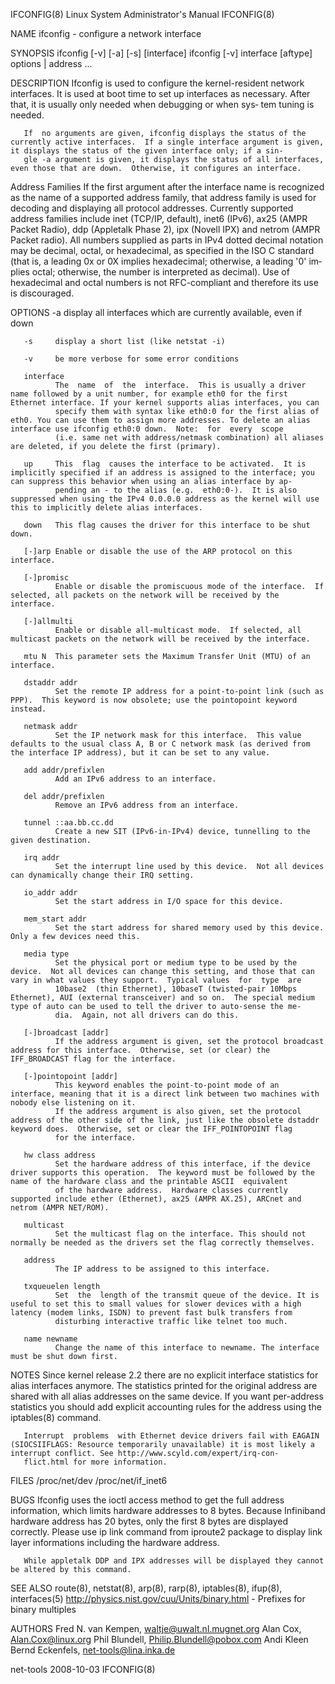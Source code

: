 IFCONFIG(8)                                                                         Linux System Administrator's Manual                                                                         IFCONFIG(8)

NAME
       ifconfig - configure a network interface

SYNOPSIS
       ifconfig [-v] [-a] [-s] [interface]
       ifconfig [-v] interface [aftype] options | address ...

DESCRIPTION
       Ifconfig is used to configure the kernel-resident network interfaces.  It is used at boot time to set up interfaces as necessary.  After that, it is usually only needed when debugging or when sys‐
       tem tuning is needed.

       If  no arguments are given, ifconfig displays the status of the currently active interfaces.  If a single interface argument is given, it displays the status of the given interface only; if a sin‐
       gle -a argument is given, it displays the status of all interfaces, even those that are down.  Otherwise, it configures an interface.

Address Families
       If the first argument after the interface name is recognized as the name of a supported address family, that address family is used for decoding and displaying all protocol  addresses.   Currently
       supported  address  families include inet (TCP/IP, default), inet6 (IPv6), ax25 (AMPR Packet Radio), ddp (Appletalk Phase 2), ipx (Novell IPX) and netrom (AMPR Packet radio).  All numbers supplied
       as parts in IPv4 dotted decimal notation may be decimal, octal, or hexadecimal, as specified in the ISO C standard (that is, a leading 0x or 0X implies hexadecimal; otherwise, a  leading  '0'  im‐
       plies octal; otherwise, the number is interpreted as decimal). Use of hexadecimal and octal numbers is not RFC-compliant and therefore its use is discouraged.

OPTIONS
       -a     display all interfaces which are currently available, even if down

       -s     display a short list (like netstat -i)

       -v     be more verbose for some error conditions

       interface
              The  name  of  the  interface.  This is usually a driver name followed by a unit number, for example eth0 for the first Ethernet interface. If your kernel supports alias interfaces, you can
              specify them with syntax like eth0:0 for the first alias of eth0. You can use them to assign more addresses. To delete an alias interface use ifconfig eth0:0 down.  Note:  for  every  scope
              (i.e. same net with address/netmask combination) all aliases are deleted, if you delete the first (primary).

       up     This  flag  causes the interface to be activated.  It is implicitly specified if an address is assigned to the interface; you can suppress this behavior when using an alias interface by ap‐
              pending an - to the alias (e.g.  eth0:0-).  It is also suppressed when using the IPv4 0.0.0.0 address as the kernel will use this to implicitly delete alias interfaces.

       down   This flag causes the driver for this interface to be shut down.

       [-]arp Enable or disable the use of the ARP protocol on this interface.

       [-]promisc
              Enable or disable the promiscuous mode of the interface.  If selected, all packets on the network will be received by the interface.

       [-]allmulti
              Enable or disable all-multicast mode.  If selected, all multicast packets on the network will be received by the interface.

       mtu N  This parameter sets the Maximum Transfer Unit (MTU) of an interface.

       dstaddr addr
              Set the remote IP address for a point-to-point link (such as PPP).  This keyword is now obsolete; use the pointopoint keyword instead.

       netmask addr
              Set the IP network mask for this interface.  This value defaults to the usual class A, B or C network mask (as derived from the interface IP address), but it can be set to any value.

       add addr/prefixlen
              Add an IPv6 address to an interface.

       del addr/prefixlen
              Remove an IPv6 address from an interface.

       tunnel ::aa.bb.cc.dd
              Create a new SIT (IPv6-in-IPv4) device, tunnelling to the given destination.

       irq addr
              Set the interrupt line used by this device.  Not all devices can dynamically change their IRQ setting.

       io_addr addr
              Set the start address in I/O space for this device.

       mem_start addr
              Set the start address for shared memory used by this device.  Only a few devices need this.

       media type
              Set the physical port or medium type to be used by the device.  Not all devices can change this setting, and those that can vary in what values they support.  Typical values  for  type  are
              10base2  (thin Ethernet), 10baseT (twisted-pair 10Mbps Ethernet), AUI (external transceiver) and so on.  The special medium type of auto can be used to tell the driver to auto-sense the me‐
              dia.  Again, not all drivers can do this.

       [-]broadcast [addr]
              If the address argument is given, set the protocol broadcast address for this interface.  Otherwise, set (or clear) the IFF_BROADCAST flag for the interface.

       [-]pointopoint [addr]
              This keyword enables the point-to-point mode of an interface, meaning that it is a direct link between two machines with nobody else listening on it.
              If the address argument is also given, set the protocol address of the other side of the link, just like the obsolete dstaddr keyword does.  Otherwise, set or clear the IFF_POINTOPOINT flag
              for the interface.

       hw class address
              Set the hardware address of this interface, if the device driver supports this operation.  The keyword must be followed by the name of the hardware class and the printable ASCII  equivalent
              of the hardware address.  Hardware classes currently supported include ether (Ethernet), ax25 (AMPR AX.25), ARCnet and netrom (AMPR NET/ROM).

       multicast
              Set the multicast flag on the interface. This should not normally be needed as the drivers set the flag correctly themselves.

       address
              The IP address to be assigned to this interface.

       txqueuelen length
              Set  the  length of the transmit queue of the device. It is useful to set this to small values for slower devices with a high latency (modem links, ISDN) to prevent fast bulk transfers from
              disturbing interactive traffic like telnet too much.

       name newname
              Change the name of this interface to newname. The interface must be shut down first.

NOTES
       Since kernel release 2.2 there are no explicit interface statistics for alias interfaces anymore. The statistics printed for the original address are shared with all alias addresses  on  the  same
       device. If you want per-address statistics you should add explicit accounting rules for the address using the iptables(8) command.

       Interrupt  problems  with Ethernet device drivers fail with EAGAIN (SIOCSIIFLAGS: Resource temporarily unavailable) it is most likely a interrupt conflict. See http://www.scyld.com/expert/irq-con‐
       flict.html for more information.

FILES
       /proc/net/dev
       /proc/net/if_inet6

BUGS
       Ifconfig uses the ioctl access method to get the full address information, which limits hardware addresses to 8 bytes.  Because Infiniband hardware address has 20 bytes, only the first 8 bytes are
       displayed correctly.  Please use ip link command from iproute2 package to display link layer informations including the hardware address.

       While appletalk DDP and IPX addresses will be displayed they cannot be altered by this command.

SEE ALSO
       route(8), netstat(8), arp(8), rarp(8), iptables(8), ifup(8), interfaces(5)
       http://physics.nist.gov/cuu/Units/binary.html - Prefixes for binary multiples

AUTHORS
       Fred N. van Kempen, <waltje@uwalt.nl.mugnet.org>
       Alan Cox, <Alan.Cox@linux.org>
       Phil Blundell, <Philip.Blundell@pobox.com>
       Andi Kleen
       Bernd Eckenfels, <net-tools@lina.inka.de>

net-tools                                                                                        2008-10-03                                                                                     IFCONFIG(8)
